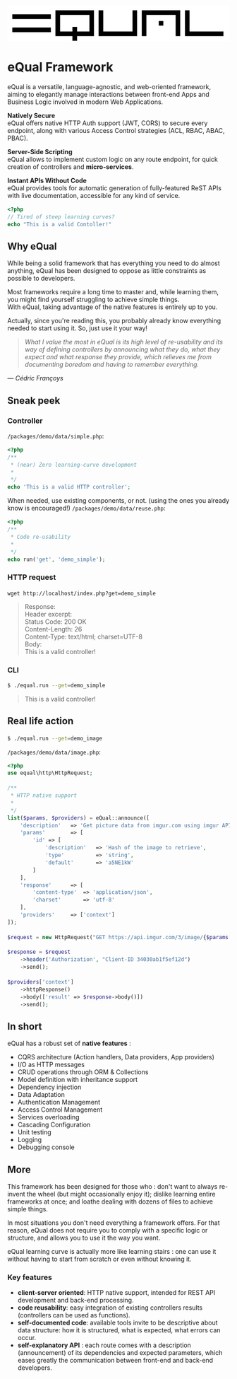 ![](_assets/img/equal_logo_w_bg.png)

# eQual Framework

eQual is a versatile, language-agnostic, and web-oriented framework, aiming to elegantly manage interactions between front-end Apps and Business Logic involved in modern Web Applications.

**Natively Secure**  
eQual offers native HTTP Auth support (JWT, CORS) to secure every endpoint, along with various Access Control strategies (ACL, RBAC, ABAC, PBAC).

**Server-Side Scripting**  
eQual allows to implement custom logic on any route endpoint, for quick creation of controllers and **micro-services**.

**Instant APIs Without Code**  
eQual provides tools for automatic generation of fully-featured ReST APIs with live documentation, accessible for any kind of service.


```php
<?php
// Tired of steep learning curves?
echo "This is a valid Contoller!"
```



## Why eQual

While being a solid framework that has everything you need to do almost anything, eQual has been designed to oppose as little constraints as possible to developers.

Most frameworks require a long time to master and, while learning them, you might find yourself struggling to achieve simple things.  
With eQual, taking advantage of the native features is entirely up to you.

Actually, since you're reading this, you probably already know everything needed to start using it. So, just use it your way!   


> *What I value the most in eQual is its high level of re-usability and its way of defining controllers by announcing what they do, what they expect and what response they provide, which relieves me from documenting boredom and having to remember everything.*

*— Cédric Françoys*


## Sneak peek

### Controller
`/packages/demo/data/simple.php`:

```php
<?php
/**
 * (near) Zero learning-curve development
 *
 */
echo 'This is a valid HTTP controller';
```

When needed, use existing components, or not. (using the ones you already know is encouraged!)
`/packages/demo/data/reuse.php`:

```php
<?php
/**
 * Code re-usability
 *
 */
echo run('get', 'demo_simple');
```


### HTTP request

`wget http://localhost/index.php?get=demo_simple`

> Response:  
> Header excerpt:  
> Status Code: 200 OK  
> Content-Length: 26  
> Content-Type: text/html; charset=UTF-8  
> Body:  
> This is a valid controller!

### CLI
```bash
$ ./equal.run --get=demo_simple
```

> This is a valid controller!


## Real life action
```bash
$ ./equal.run --get=demo_image
```

`/packages/demo/data/image.php`:

```php
<?php
use equal\http\HttpRequest;

/**
 * HTTP native support
 *
 */
list($params, $providers) = eQual::announce([
    'description'   => 'Get picture data from imgur.com using imgur API.',
    'params'        => [
        'id' => [
            'description'   => 'Hash of the image to retrieve',
            'type'          => 'string',
            'default'       => 'a5NE1kW'
        ]
    ],
    'response'      => [
        'content-type'  => 'application/json',
        'charset'       => 'utf-8'
    ],
    'providers'     => ['context']
]);

$request = new HttpRequest("GET https://api.imgur.com/3/image/{$params['id']}");

$response = $request
    ->header('Authorization', "Client-ID 34030ab1f5ef12d")
    ->send();
            
$providers['context']
    ->httpResponse()
    ->body(['result' => $response->body()])
    ->send();
```



## In short

eQual has a robust set of **native features** : 

* CQRS architecture (Action handlers, Data providers, App providers)
* I/O as HTTP messages
* CRUD operations through ORM & Collections
* Model definition with inheritance support
* Dependency injection
* Data Adaptation
* Authentication Management
* Access Control Management
* Services overloading
* Cascading Configuration 
* Unit testing
* Logging
* Debugging console



## More


This framework has been designed for those who : don't want to always re-invent the wheel (but might occasionally enjoy it); dislike learning entire frameworks at once; and loathe dealing with dozens of files to achieve simple things.

In most situations you don't need everything a framework offers. For that reason, eQual does not require you to comply with a specific logic or structure, and allows you to use it the way you want.


eQual learning curve is actually more like learning stairs : one can use it without having to start from scratch or even without knowing it.



### Key features

* **client-server oriented**: HTTP native support, intended for REST API development and back-end processing.
* **code reusability**: easy integration of existing controllers results (controllers can be used as functions).
* **self-documented code**: available tools invite to be descriptive about data structure: how it is structured, what is expected, what errors can occur.
* **self-explanatory API** : each route comes with a description (announcement) of its dependencies and expected parameters, which eases greatly the communication between front-end and back-end developers.

